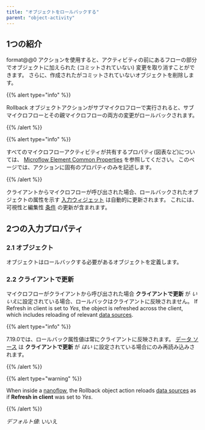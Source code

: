 ```yaml
---
title: "オブジェクトをロールバックする"
parent: "object-activity"
---
```


## 1つの紹介

format@@0 アクションを使用すると、アクティビティの前にあるフローの部分でオブジェクトに加えられた (コミットされていない) 変更を取り消すことができます。 さらに、作成されたがコミットされていないオブジェクトを削除します。

{{% alert type="info" %}}

Rollback オブジェクトアクションがサブマイクロフローで実行されると、サブマイクロフローとその親マイクロフローの両方の変更がロールバックされます。

{{% /alert %}}

{{% alert type="info" %}}

すべてのマイクロフローアクティビティが共有するプロパティ(図表など)については、 [Microflow Element Common Properties](microflow-element-common-properties) を参照してください。 このページでは、アクションに固有のプロパティのみを記述します。

{{% /alert %}}

クライアントからマイクロフローが呼び出された場合、ロールバックされたオブジェクトの属性を示す [入力ウィジェット](input-widgets) は自動的に更新されます。 これには、可視性と編集性 [条件](conditions) の更新が含まれます。

## 2つの入力プロパティ

### 2.1 オブジェクト

オブジェクトはロールバックする必要があるオブジェクトを定義します。

### 2.2 クライアントで更新

マイクロフローがクライアントから呼び出された場合 **クライアントで更新** が *いいえ*に設定されている場合、ロールバックはクライアントに反映されません。 If Refresh in client is set to *Yes*, the object is refreshed across the client, which includes reloading of relevant [data sources](data-sources).

{{% alert type="info" %}}

7.19.0では、ロールバック属性値は常にクライアントに反映されます。 [データ ソース](data-sources) は **クライアントで更新** が *はい* に設定されている場合にのみ再読み込みされます。

{{% /alert %}}

{{% alert type="warning" %}}

When inside a [nanoflow](nanoflows), the Rollback object action reloads [data sources](data-sources) as if **Refresh in client** was set to *Yes*.

{{% /alert %}}

_デフォルト値_: いいえ

